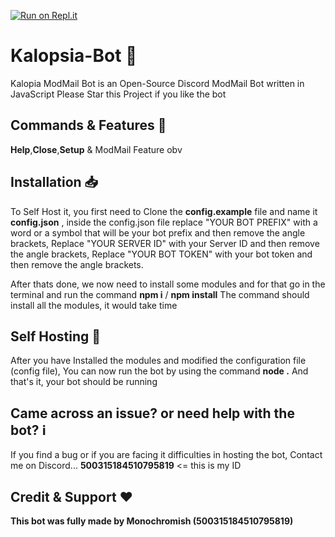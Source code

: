 [![Run on Repl.it](https://replit.com/badge/github/Monochromish/Kalopsia-ModMail-Bot)](https://repl.it/github/Monchromish/Kalopsia-ModMail-Bot)

# Kalopsia-Bot 📨
Kalopia ModMail Bot is an Open-Source Discord ModMail Bot written in JavaScript
Please Star this Project if you like the bot

## Commands & Features 🤖
**Help**,**Close**,**Setup**
& ModMail Feature obv

## Installation 📥

To Self Host it, you first need to 
Clone the **config.example** file and name it **config.json** ,
inside the config.json file replace "YOUR BOT PREFIX" with a word or a symbol that will be your bot prefix and then remove the angle brackets,
Replace "YOUR SERVER ID" with your Server ID and then remove the angle brackets,
Replace "YOUR BOT TOKEN" with your bot token and then remove the angle brackets.

After thats done, we now need to install some modules and for that go in the terminal and run the command **npm i** / **npm install**
The command should install all the modules, it would take time

## Self Hosting 🚩

After you have Installed the modules and modified the configuration file (config file), You can now run the bot by using the command **node .**
And that's it, your bot should be running

## Came across an issue? or need help with the bot? ℹ️

If you find a bug or if you are facing it difficulties in hosting the bot, Contact me on Discord... **500315184510795819** <= this is my ID

## Credit & Support ❤️

**This bot was fully made by Monochromish (500315184510795819)**
